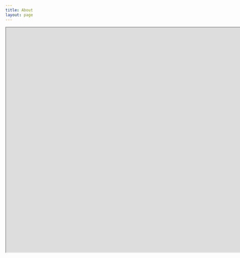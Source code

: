 ```yaml
---
title: About
layout: page
---
```


<iframe width="3000" height="700" src="https://outlook.live.com/owa/calendar/0733108b-4d04-45c5-9121-816097fc039c/949f7286-c7ee-4046-8ee6-cf4797151a56/cid-434EA3465C335360/index.html" scrolling="no"></iframe>



